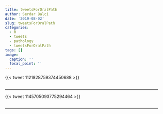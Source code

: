 ```yaml
---
title: tweetsForOralPath
author: Serdar Balci
date: '2019-08-02'
slug: tweetsForOralPath
categories:
  - R
  - tweets
  - pathology
  - tweetsForOralPath
tags: []
image:
  caption: ''
  focal_point: ''
---
```



{{< tweet 1121828759374450688 >}}
<br>
<br>
<hr>
{{< tweet 1145705093775294464 >}}
<br>
<br>
<hr>
